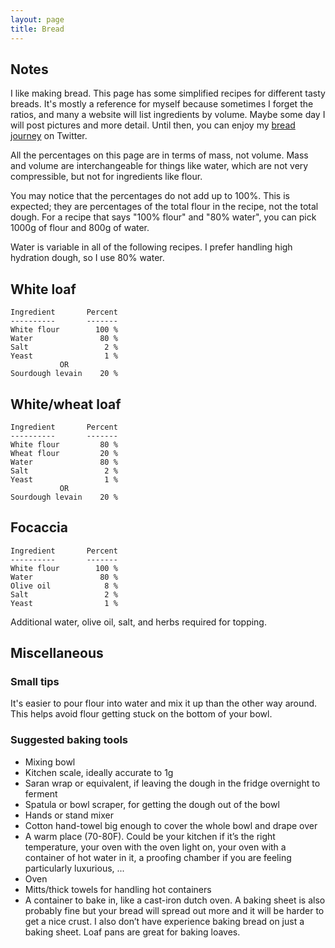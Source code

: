 ```yaml
---
layout: page
title: Bread
---
```


## Notes

I like making bread. This page has some simplified recipes for different tasty
breads. It's mostly a reference for myself because sometimes I forget the
ratios, and many a website will list ingredients by volume. Maybe some day I
will post pictures and more detail. Until then, you can enjoy my [bread
journey](https://twitter.com/tekknolagi/status/1201209094259888128) on Twitter.

All the percentages on this page are in terms of mass, not volume. Mass and
volume are interchangeable for things like water, which are not very
compressible, but not for ingredients like flour.

You may notice that the percentages do not add up to 100%. This is expected;
they are percentages of the total flour in the recipe, not the total dough. For
a recipe that says "100% flour" and "80% water", you can pick 1000g of flour
and 800g of water.

Water is variable in all of the following recipes. I prefer handling high
hydration dough, so I use 80% water.

## White loaf

```
Ingredient       Percent
----------       -------
White flour        100 %
Water               80 %
Salt                 2 %
Yeast                1 %
           OR
Sourdough levain    20 %
```

## White/wheat loaf

```
Ingredient       Percent
----------       -------
White flour         80 %
Wheat flour         20 %
Water               80 %
Salt                 2 %
Yeast                1 %
           OR
Sourdough levain    20 %
```

## Focaccia

```
Ingredient       Percent
----------       -------
White flour        100 %
Water               80 %
Olive oil            8 %
Salt                 2 %
Yeast                1 %
```

Additional water, olive oil, salt, and herbs required for topping.

## Miscellaneous

### Small tips

It's easier to pour flour into water and mix it up than the other way around.
This helps avoid flour getting stuck on the bottom of your bowl.

### Suggested baking tools

* Mixing bowl
* Kitchen scale, ideally accurate to 1g
* Saran wrap or equivalent, if leaving the dough in the fridge overnight to
  ferment
* Spatula or bowl scraper, for getting the dough out of the bowl
* Hands or stand mixer
* Cotton hand-towel big enough to cover the whole bowl and drape over
* A warm place (70-80F). Could be your kitchen if it’s the right temperature,
  your oven with the oven light on, your oven with a container of hot water in
  it, a proofing chamber if you are feeling particularly luxurious, ...
* Oven
* Mitts/thick towels for handling hot containers
* A container to bake in, like a cast-iron dutch oven. A baking sheet is also
  probably fine but your bread will spread out more and it will be harder to
  get a nice crust. I also don’t have experience baking bread on just a baking
  sheet. Loaf pans are great for baking loaves.
